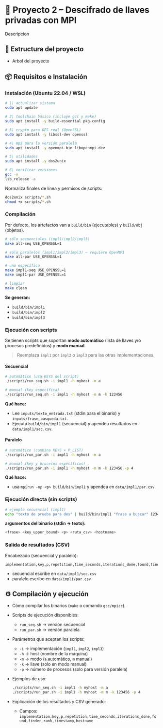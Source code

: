 # 🔐 Proyecto 2 – Descifrado de llaves privadas con MPI

Descripcion

## 📂 Estructura del proyecto

- Arbol del proyecto

## 📦 Requisitos e Instalación

### Instalación (Ubuntu 22.04 / WSL)

```bash
# 1) actualizar sistema
sudo apt update

# 2) toolchain básico (incluye gcc y make)
sudo apt install -y build-essential pkg-config

# 3) crypto para DES real (OpenSSL)
sudo apt install -y libssl-dev openssl

# 4) mpi para la versión paralela
sudo apt install -y openmpi-bin libopenmpi-dev

# 5) utilidades
sudo apt install -y dos2unix

# 6) verificar versiones
gcc -v
lsb_release -a
```

Normaliza finales de línea y permisos de scripts:

```bash
dos2unix scripts/*.sh
chmod +x scripts/*.sh
```

### Compilación

Por defecto, los artefactos van a `build/bin` (ejecutables) y `build/obj` (objetos).

```bash
# sólo secuenciales (impl1/impl2/impl3)
make all-seq USE_OPENSSL=1

# sólo paralelos (impl1/impl2/impl3) — requiere OpenMPI
make all-par USE_OPENSSL=1

# uno específico
make impl1-seq USE_OPENSSL=1
make impl1-par USE_OPENSSL=1

# limpiar
make clean
```

**Se generan:**

- `build/bin/impl1`
- `build/bin/impl2`
- `build/bin/impl3`

### Ejecución con scripts

Se tienen scripts que soportan **modo automático** (lista de llaves y/o procesos predefinidos) y **modo manual**.

> Reemplaza `impl1` por `impl2` o `impl3` para las otras implementaciones.

#### Secuencial

```bash
# automático (usa KEYS del script)
./scripts/run_seq.sh -i impl1 -h myhost -m a

# manual (key específica)
./scripts/run_seq.sh -i impl1 -h myhost -m m -k 123456
```

**Qué hace:**

- Lee `inputs/texto_entrada.txt` (stdin para el binario) y `inputs/frase_busqueda.txt`.
- Ejecuta `build/bin/impl1` (secuencial) y apendea resultados en `data/impl1/sec.csv`.

#### Paralelo

```bash
# automático (combina KEYS × P_LIST)
./scripts/run_par.sh -i impl1 -h myhost -m a

# manual (key y procesos específicos)
./scripts/run_par.sh -i impl1 -h myhost -m m -k 123456 -p 4
```

**Qué hace:**

- usa `mpirun -np <p> build/bin/impl1` y apendea en `data/impl1/par.csv`.

### Ejecución directa (sin scripts)

```bash
# ejemplo secuencial (impl1)
echo "texto de prueba para des" | build/bin/impl1 "frase a buscar" 123456 1 "data/impl1/sec.csv" "myhost"
```

**argumentos del binario (stdin → texto):**

```bash
<frase> <key_upper_bound> <p> <ruta_csv> <hostname>
```

### Salida de resultados (CSV)

Encabezado (secuencial y paralelo):

```csv
implementation,key,p,repetition,time_seconds,iterations_done,found,finder_rank,timestamp,hostname
```

- secuencial escribe en `data/impl1/sec.csv`
- paralelo escribe en `data/impl1/par.csv`

## ⚙️ Compilación y ejecución

- Cómo compilar los binarios (`make` o comando `gcc/mpicc`).
- Scripts de ejecución disponibles:
  - `run_seq.sh` → versión secuencial
  - `run_par.sh` → versión paralela
- Parámetros que aceptan los scripts:
  - `-i` → implementación (`impl1`, `impl2`, `impl3`)
  - `-h` → host (nombre de la máquina)
  - `-m` → modo (`a` automático, `m` manual)
  - `-k` → llave (solo en modo manual)
  - `-p` → número de procesos (solo para versión paralela)
- Ejemplos de uso:

  ```bash
  ./scripts/run_seq.sh -i impl1 -h myhost -m a
  ./scripts/run_par.sh -i impl1 -h myhost -m m -k 123456 -p 4
  ```

- Explicación de los resultados y CSV generado:

  - Campos: `implementation,key,p,repetition,time_seconds,iterations_done,found,finder_rank,timestamp,hostname`

